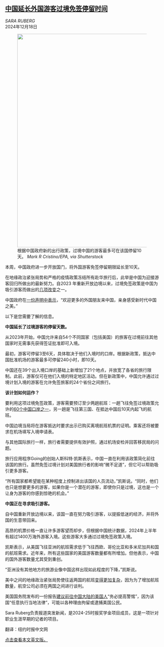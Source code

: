 <!--1734491221000-->
[中国延长外国游客过境免签停留时间](https://cn.nytimes.com/china/20241218/china-visa-free-transit-policy/)
------

<address>SARA RUBERG</address><time pudate="2024-12-18 10:32:25" datetime="2024-12-18 10:32:25">2024年12月18日</time><figure><img src="https://images.weserv.nl/?url=static01.nyt.com/images/2024/12/17/multimedia/17xp-china-visa-fvpw/17xp-china-visa-fvpw-master1050.jpg" width="1050" height="700"><figcaption>根据中国政府新的出行政策，过境中国的游客最多可在该国停留10天。 <cite>Mark R Cristino/EPA, via Shutterstock</cite></figcaption></figure><section><p>本周，中国政府进一步开放国门，将外国游客免签停留期限延长至10天。</p><p>在地缘政治紧张局势和严格的疫情政策冻结所有赴华旅行后，此举是中国为迎接游客回归所做出的最新努力。自2023 年重新开放边境以来，过境免签政策是中国为吸引游客而做出的<a href="https://cn.nytimes.com/china/20240801/china-travel-visas-explained/">几项改变</a>之一。</p><p>中国政府在<a rel="noopener noreferrer" target="_blank" href="https://www.nia.gov.cn/n897453/c1688948/content.html">一份声明中表示</a>，“欢迎更多的外国朋友来中国，亲身感受新时代中国之美。”</p><p>以下是您需要了解的信息。</p><p><b>中国延长了过境游客的停留天数。</b></p><p>从2023年开始，中国允许来自54个不同国家（包括美国）的旅客在过境前往其他国家时无需事先获得签证批准即可入境。</p><p>最初，游客可停留3至6天，具体取决于他们入境时的口岸。根据新政策，抵达中国批准机场的游客最多可停留240小时，即10天。</p><p>中国还在39个出入境口岸的基础上新增加了21个地点，并放宽了各省的旅行限制。此前，游客仅可在他们入境的特定地区活动。但在新政策中，中国允许通过过境计划入境的游客在允许免签旅客的24个省份之间旅行。</p><p><b>该计划如何运作？</b></p><p>要利用这项过境免签政策，游客需要预订至少两趟航班：一趟飞往免签过境政策允许的<a rel="noopener noreferrer" target="_blank" href="https://english.www.gov.cn/news/202412/17/content_WS6760ead6c6d0868f4e8ee0c1.html" title="Link: https://english.www.gov.cn/news/202412/17/content_WS6760ead6c6d0868f4e8ee0c1.html">60个中国口岸之一</a>，另一趟是飞往第三国、在抵达中国后10天内起飞的航班。</p><p>中国边境当局将在游客抵达时要求出示已购买离境航班机票的证明。乘客还将被要求在机场填写入境申请表。</p><p>与其他国际旅行一样，旅行者需要提供有效护照，通过机场安检并回答移民局的问题。</p><p>旅行应用程序Going的创始人斯科特·凯斯表示，中国一直在利用该政策简化前往该国的旅行。虽然免签过境计划对美国旅行者的影响“微不足道”，但它可以帮助吸引更多游客。</p><p>“所有国家都希望能在某种程度上控制进出该国的人员流动，”凯斯说。“同时，他们也只是想要更多的游客，如果你是一个潜在的游客，即使你只是过境，这也是一个让身为游客的你感到惊艳的机会。”</p><p><b>中国正在寻求吸引游客。</b></p><p>自中国重新开放边境以来，该国一直在努力吸引游客，以提振低迷的经济，并将外国的生意带回来。</p><p>高昂的机票价格一直让许多游客望而却步，但根据中国统计数据，2024年上半年有超过1400万海外游客入境。这些游客大多通过过境免签政策入境。</p><p>凯斯表示，从美国飞往亚洲的航班需求低于飞往西欧、哥伦比亚和多米尼加共和国的航班需求。近年来，所有这些国家的美国游客数量都有所增加。但他表示，中国的国外游客数量尤其受到重创。</p><p>“亚洲没有其他地方的旅游业像中国这样出现如此程度的下降，”凯斯说。</p><p>美中之间的地缘政治紧张局势使往返两国的航班<a href="https://cn.nytimes.com/china/20230411/china-tourism/" title="Link: https://cn.nytimes.com/china/20230411/china-tourism/">变得更加复杂</a>，因为为了增加航班数量，航空公司必须在两国之间进行谈判。</p><p>美国国务院发布的一份报告<a rel="noopener noreferrer" target="_blank" href="https://travel.state.gov/content/travel/en/traveladvisories/traveladvisories/china-travel-advisory.html" title="Link: https://travel.state.gov/content/travel/en/traveladvisories/traveladvisories/china-travel-advisory.html">建议前往中国大陆的美国人</a>“务必提高警惕”，因为该国“任意执行当地法律”，可能以各种理由拘留或逮捕美国公民。</p></section><footer><p>Sara Ruberg负责报道突发新闻，是2024-25时报奖学金项目成员，这是一项针对职业生涯早期的记者的项目。</p><p>翻译：纽约时报中文网</p><p><a rel="nofollow" target="_blank" href="https://www.nytimes.com/2024/12/17/world/asia/china-visa-free-transit-policy.html">点击查看本文英文版。</a></p></footer>
